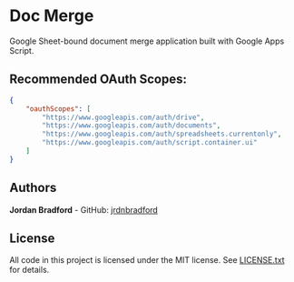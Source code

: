 # Doc Merge
Google Sheet-bound document merge application built with Google Apps Script.

## Recommended OAuth Scopes:
```json
{
    "oauthScopes": [
        "https://www.googleapis.com/auth/drive",
        "https://www.googleapis.com/auth/documents",
        "https://www.googleapis.com/auth/spreadsheets.currentonly",
        "https://www.googleapis.com/auth/script.container.ui"
    ]
}
```

## Authors
**Jordan Bradford** - GitHub: [jrdnbradford](https://github.com/jrdnbradford)

## License
All code in this project is licensed under the MIT license. See [LICENSE.txt](LICENSE.txt) for details.
